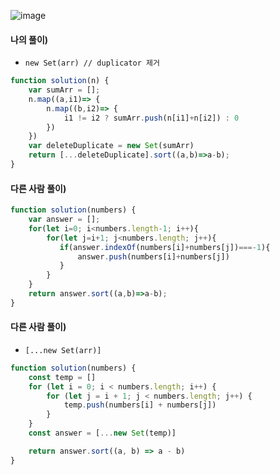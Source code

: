 ![image](https://user-images.githubusercontent.com/87289383/131535045-4a31b172-389f-469d-871f-587658d679b6.png)

#### 나의 풀이)
- `new Set(arr) // duplicator 제거`
```javascript
function solution(n) {
    var sumArr = [];
    n.map((a,i1)=> {
        n.map((b,i2)=> {
            i1 != i2 ? sumArr.push(n[i1]+n[i2]) : 0
        })
    })
    var deleteDuplicate = new Set(sumArr)
    return [...deleteDuplicate].sort((a,b)=>a-b);
}
```
#### 다른 사람 풀이)
```javascript
function solution(numbers) {
    var answer = [];
    for(let i=0; i<numbers.length-1; i++){
        for(let j=i+1; j<numbers.length; j++){
           if(answer.indexOf(numbers[i]+numbers[j])===-1){
               answer.push(numbers[i]+numbers[j]) 
           } 
        }
    }
    return answer.sort((a,b)=>a-b);
}
```

#### 다른 사람 풀이)
- `[...new Set(arr)]`
```javascript
function solution(numbers) {
    const temp = []
    for (let i = 0; i < numbers.length; i++) {
        for (let j = i + 1; j < numbers.length; j++) {
            temp.push(numbers[i] + numbers[j])
        }
    }
    const answer = [...new Set(temp)]

    return answer.sort((a, b) => a - b)
}
```
